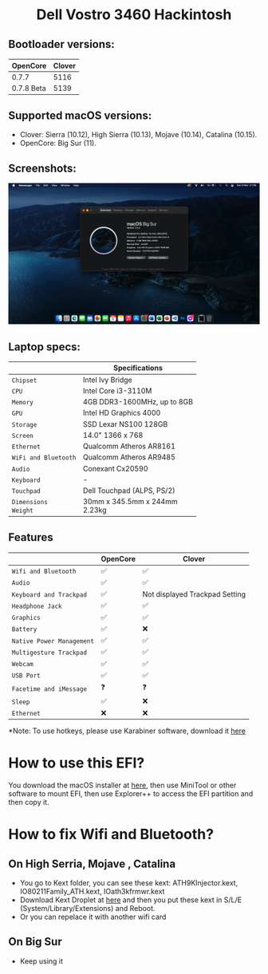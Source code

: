 # <div align="center">Dell Vostro 3460 Hackintosh</div> 
## Bootloader versions:
|  OpenCore             | Clover                                                                                                                   |                                                
|  -------------------- | ------------------           |
|       0.7.7              |       5116                     |                                                                                                    |                                                                           |
|      0.7.8 Beta              |       5139                     |                                                                                                      |
## Supported macOS versions:
- Clover: Sierra (10.12), High Sierra (10.13), Mojave (10.14), Catalina (10.15). 
- OpenCore: Big Sur (11).
## Screenshots:
![Screenshot](Screenshots/wall.png)

## Laptop specs:



|                                           | Specifications                                                                                                                                            |
| ----------------------------------------- | -------------------------------------- |
| ``Chipset``                               | Intel Ivy Bridge                       |                                                                                                                                               |                                                                                    |
| ``CPU``                                   | Intel Core i3-3110M                    |                                                                                                                        |                                                                                    |
| ``Memory``                                | 4GB DDR3-1600MHz, up to 8GB            |                                                                                                                    |                                                                                    |
| ``GPU``                                   | Intel HD Graphics 4000                 |                                                                                                                                               |                                                                                    |
| ``Storage``                               | SSD Lexar NS100 128GB         |                                                                                                                        |                                                                                    |
| ``Screen``                                | 14.0" 1366 x 768                       |                                                                                                                                               |                                                                                    |
| ``Ethernet``                              | Qualcomm Atheros AR8161                |                                                                                                                                              |                                                                                    |
| ``WiFi and Bluetooth``                    | Qualcomm Atheros AR9485                |                                                                                |
| ``Audio``                                 | Conexant Cx20590                       |                                                                                                                                               |                                                                                    |
| ``Keyboard``                              | -                                      |                                                                                                                                               |                                                                                    |
| ``Touchpad``                              | Dell Touchpad (ALPS, PS/2)             |
| ``Dimensions``<br>``Weight``              | 30mm x 345.5mm x 244mm<br>2.23kg       | 


## Features


|                               | OpenCore             | Clover                                                                                                                   |                                                
| ----------------------------- | -------------------- | ------------------           |
| ``Wifi and Bluetooth``        |      ✅              |       ✅                     |                                                                                                    |                                                                           |
| ``Audio``                     |      ✅              |       ✅                     |                                                                                                      |
| ``Keyboard and Trackpad``     |      ✅              |Not displayed Trackpad Setting|
| ``Headphone Jack``            |      ✅              |       ✅                     |                                                                           |
| ``Graphics``                  |      ✅              |       ✅                     |                                                                           |
| ``Battery``                   |      ✅              |       ❌                     |                                                                           |
| ``Native Power Management``   |      ✅              |       ✅                     |                                                                           |
| ``Multigesture Trackpad``     |      ✅              |       ✅                     |                                                                          
| ``Webcam``                    |      ✅              |       ✅                     |
| ``USB Port``                  |      ✅              |       ✅                     |
| ``Facetime and iMessage``     |      ❓              |       ❓                     |
| ``Sleep``                     |      ✅              |       ❌                     |                                                                           |
| ``Ethernet``                  |      ❌              |       ❌                     |

*Note: To use hotkeys, please use Karabiner software, download it [here](https://karabiner-elements.pqrs.org/?fbclid=IwAR0ubkfBVtZWxW2tXV_GAPmYFyRbIgrGUxt-Omq8AvbcSWBS7_sdN2IFQ9g)
# How to use this EFI?
You download the macOS installer at [here](https://www.olarila.com/topic/6278-hackintosh-and-macintosh-olarila-vanilla-images-macos/), then use MiniTool or other software to mount EFI, then use Explorer++ to access the EFI partition and then copy it.
# How to fix Wifi and Bluetooth?
## On High Serria, Mojave , Catalina
- You go to Kext folder, you can see these kext: ATH9KInjector.kext, IO80211Family_ATH.kext, IOath3kfrmwr.kext
- Download Kext Droplet at [here](https://github.com/chris1111/Kext-Droplet) and then you put these kext in S/L/E (System/Library/Extensions) and Reboot.
- Or you can repelace it with another wifi card
## On Big Sur
- Keep using it
